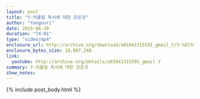 ```yaml
---
layout: post
title: "Y-어울림 독서에 대한 모든것"
author: "Yangnuri"
date: 2015-06-30
duration: "74:01"
type: "video/mp4"
enclosure_url: http://archive.org/download/a01041315591_gmail_Y/Y-%EC%96%B4%EC%9A%B8%EB%A6%BC%20%20%EB%8F%85%EC%84%9C%EC%9D%98%20%EB%8C%80%ED%95%9C%20%EB%AA%A8%EB%93%A0%EA%B2%83.avi
enclosure_bytes_size: 18,997,248
link:
  youtube: http://archive.org/details/a01041315591_gmail_Y
summary: Y-어울림 독서에 대한 모든것
show_notes:
---
```


{% include post_body.html %}
